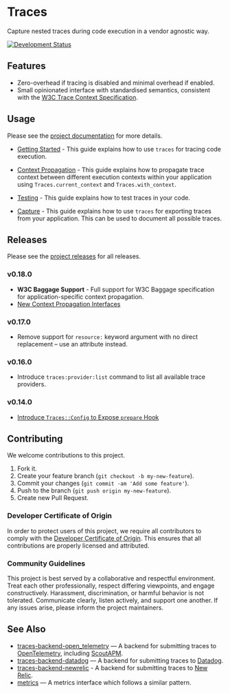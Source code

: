 # Traces

Capture nested traces during code execution in a vendor agnostic way.

[![Development Status](https://github.com/socketry/traces/workflows/Test/badge.svg)](https://github.com/socketry/traces/actions?workflow=Test)

## Features

  - Zero-overhead if tracing is disabled and minimal overhead if enabled.
  - Small opinionated interface with standardised semantics, consistent with the [W3C Trace Context Specification](https://github.com/w3c/trace-context).

## Usage

Please see the [project documentation](https://socketry.github.io/traces/) for more details.

  - [Getting Started](https://socketry.github.io/traces/guides/getting-started/index) - This guide explains how to use `traces` for tracing code execution.

  - [Context Propagation](https://socketry.github.io/traces/guides/context-propagation/index) - This guide explains how to propagate trace context between different execution contexts within your application using `Traces.current_context` and `Traces.with_context`.

  - [Testing](https://socketry.github.io/traces/guides/testing/index) - This guide explains how to test traces in your code.

  - [Capture](https://socketry.github.io/traces/guides/capture/index) - This guide explains how to use `traces` for exporting traces from your application. This can be used to document all possible traces.

## Releases

Please see the [project releases](https://socketry.github.io/traces/releases/index) for all releases.

### v0.18.0

  - **W3C Baggage Support** - Full support for W3C Baggage specification for application-specific context propagation.
  - [New Context Propagation Interfaces](https://socketry.github.io/traces/releases/index#new-context-propagation-interfaces)

### v0.17.0

  - Remove support for `resource:` keyword argument with no direct replacement – use an attribute instead.

### v0.16.0

  - Introduce `traces:provider:list` command to list all available trace providers.

### v0.14.0

  - [Introduce `Traces::Config` to Expose `prepare` Hook](https://socketry.github.io/traces/releases/index#introduce-traces::config-to-expose-prepare-hook)

## Contributing

We welcome contributions to this project.

1.  Fork it.
2.  Create your feature branch (`git checkout -b my-new-feature`).
3.  Commit your changes (`git commit -am 'Add some feature'`).
4.  Push to the branch (`git push origin my-new-feature`).
5.  Create new Pull Request.

### Developer Certificate of Origin

In order to protect users of this project, we require all contributors to comply with the [Developer Certificate of Origin](https://developercertificate.org/). This ensures that all contributions are properly licensed and attributed.

### Community Guidelines

This project is best served by a collaborative and respectful environment. Treat each other professionally, respect differing viewpoints, and engage constructively. Harassment, discrimination, or harmful behavior is not tolerated. Communicate clearly, listen actively, and support one another. If any issues arise, please inform the project maintainers.

## See Also

  - [traces-backend-open\_telemetry](https://github.com/socketry/traces-backend-open_telemetry) — A backend for submitting traces to [OpenTelemetry](https://github.com/open-telemetry/opentelemetry-ruby), including [ScoutAPM](https://github.com/scoutapp/scout_apm_ruby).
  - [traces-backend-datadog](https://github.com/socketry/traces-backend-datadog) — A backend for submitting traces to [Datadog](https://github.com/DataDog/dd-trace-rb).
  - [traces-backend-newrelic](https://github.com/newrelic/traces-backend-newrelic) - A backend for submitting traces to [New Relic](https://github.com/newrelic/newrelic-ruby-agent).
  - [metrics](https://github.com/socketry/metrics) — A metrics interface which follows a similar pattern.
